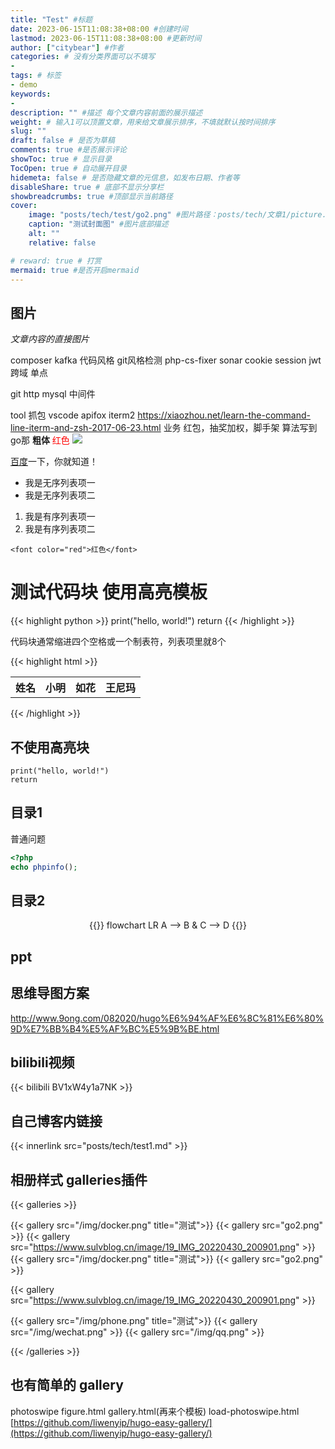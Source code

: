 ```yaml
---
title: "Test" #标题
date: 2023-06-15T11:08:38+08:00 #创建时间
lastmod: 2023-06-15T11:08:38+08:00 #更新时间
author: ["citybear"] #作者
categories: # 没有分类界面可以不填写
- 
tags: # 标签
- demo
keywords: 
- 
description: "" #描述 每个文章内容前面的展示描述
weight: # 输入1可以顶置文章，用来给文章展示排序，不填就默认按时间排序
slug: ""
draft: false # 是否为草稿
comments: true #是否展示评论
showToc: true # 显示目录
TocOpen: true # 自动展开目录
hidemeta: false # 是否隐藏文章的元信息，如发布日期、作者等
disableShare: true # 底部不显示分享栏
showbreadcrumbs: true #顶部显示当前路径
cover:
    image: "posts/tech/test/go2.png" #图片路径：posts/tech/文章1/picture.png
    caption: "测试封面图" #图片底部描述
    alt: ""
    relative: false

# reward: true # 打赏
mermaid: true #是否开启mermaid
---
```

## 图片
*文章内容的直接图片*

composer  kafka
代码风格 git风格检测 php-cs-fixer sonar
cookie session jwt 跨域 单点

git
http
mysql
中间件

tool 抓包 vscode apifox iterm2  https://xiaozhou.net/learn-the-command-line-iterm-and-zsh-2017-06-23.html
业务 红包，抽奖加权，脚手架
算法写到go那
**粗体**
<font color="red">红色</font>
![](go2.png)

[百度](http://wwww.baidu.com)一下，你就知道！

+ 我是无序列表项一
+ 我是无序列表项二

1. 我是有序列表项一
2. 我是有序列表项二

`<font color="red">红色</font>`

# 测试代码块 使用高亮模板
{{< highlight python >}}
print("hello, world!")
return
{{< /highlight >}}

代码块通常缩进四个空格或一个制表符，列表项里就8个

{{< highlight html >}}
<table>
<tr>
    <th rowspan="2">姓名</th>
    <th>小明</th>
    <th>如花</th>
    <th>王尼玛</th>
</tr>
</table>
{{< /highlight >}}


## 不使用高亮块

    print("hello, world!")
    return

## 目录1
普通问题

``` php
<?php
echo phpinfo();
```

## 目录2

<div align="center">

{{<mermaid>}}
    flowchart LR
        A --> B & C --> D
{{</mermaid>}}   

</div>

## ppt

## 思维导图方案

http://www.9ong.com/082020/hugo%E6%94%AF%E6%8C%81%E6%80%9D%E7%BB%B4%E5%AF%BC%E5%9B%BE.html

## bilibili视频
{{< bilibili BV1xW4y1a7NK >}} 

## 自己博客内链接
{{< innerlink src="posts/tech/test1.md" >}}  

## 相册样式 galleries插件

{{< galleries >}}
<!-- 这里的相对目录 指的是相对于当前文件html public下的结构 不能显示gif-->
{{< gallery src="/img/docker.png" title="测试">}}
{{< gallery src="go2.png" >}}
{{< gallery src="https://www.sulvblog.cn/image/19_IMG_20220430_200901.png" >}}
{{< gallery src="/img/docker.png" title="测试">}}
{{< gallery src="go2.png" >}}
<!-- 这个html模板 目前最多展示6张，然后多余的会在最后一张轮播 第6张第一图 后面跟着数量+3  -->
{{< gallery src="https://www.sulvblog.cn/image/19_IMG_20220430_200901.png" >}}

{{< gallery src="/img/phone.png" title="测试">}}
{{< gallery src="/img/wechat.png" >}}
{{< gallery src="/img/qq.png" >}}

{{< /galleries >}}

## 也有简单的 gallery

photoswipe
figure.html gallery.html(再来个模板)
load-photoswipe.html
[https://github.com/liwenyip/hugo-easy-gallery/](https://github.com/liwenyip/hugo-easy-gallery/)